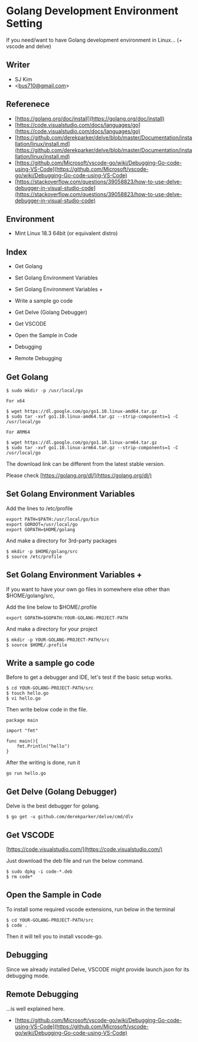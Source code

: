 # Golang Development Environment Setting

If you need/want to have Golang development environment in Linux... \(+ vscode and delve\)

## Writer

* SJ Kim
* &lt;bus710@gmail.com&gt;

## Referenece

* [https://golang.org/doc/install](https://golang.org/doc/install)
* [https://code.visualstudio.com/docs/languages/go](https://code.visualstudio.com/docs/languages/go)
* [https://github.com/derekparker/delve/blob/master/Documentation/installation/linux/install.md](https://github.com/derekparker/delve/blob/master/Documentation/installation/linux/install.md)
* [https://github.com/Microsoft/vscode-go/wiki/Debugging-Go-code-using-VS-Code](https://github.com/Microsoft/vscode-go/wiki/Debugging-Go-code-using-VS-Code)
* [https://stackoverflow.com/questions/39058823/how-to-use-delve-debugger-in-visual-studio-code](https://stackoverflow.com/questions/39058823/how-to-use-delve-debugger-in-visual-studio-code)

## Environment

* Mint Linux 18.3 64bit \(or equivalent distro\)

## Index

* Get Golang
* Set Golang Environment Variables

* Set Golang Environment Variables +
* Write a sample go code

* Get Delve \(Golang Debugger\)

* Get VSCODE

* Open the Sample in Code

* Debugging

* Remote Debugging

## Get Golang

```
$ sudo mkdir -p /usr/local/go

For x64

$ wget https://dl.google.com/go/go1.10.linux-amd64.tar.gz
$ sudo tar -xvf go1.10.linux-amd64.tar.gz --strip-components=1 -C /usr/local/go

For ARM64

$ wget https://dl.google.com/go/go1.10.linux-arm64.tar.gz
$ sudo tar -xvf go1.10.linux-arm64.tar.gz --strip-components=1 -C /usr/local/go
```

The download link can be different from the latest stable version.

Please check [https://golang.org/dl/](https://golang.org/dl/)

## Set Golang Environment Variables

Add the lines to /etc/profile

```
export PATH=$PATH:/usr/local/go/bin
export GOROOT=/usr/local/go
export GOPATH=$HOME/golang
```

And make a directory for 3rd-party packages

```
$ mkdir -p $HOME/golang/src
$ source /etc/profile
```

## Set Golang Environment Variables +

If you want to have your own go files in somewhere else other than $HOME/golang/src,

Add the line below to $HOME/.profile

```
export GOPATH=$GOPATH:YOUR-GOLANG-PROJECT-PATH
```

And make a directory for your project

```
$ mkdir -p YOUR-GOLANG-PROJECT-PATH/src
$ source $HOME/.profile
```

## Write a sample go code

Before to get a debugger and IDE, let's test if the basic setup works.

```
$ cd YOUR-GOLANG-PROJECT-PATH/src
$ touch hello.go
$ vi hello.go
```

Then write below code in the file.

```
package main

import "fmt"

func main(){
    fmt.Println("hello")
}
```

After the writing is done, run it

```
go run hello.go
```

## Get Delve \(Golang Debugger\)

Delve is the best debugger for golang.

```
$ go get -u github.com/derekparker/delve/cmd/dlv
```

## Get VSCODE

[https://code.visualstudio.com/](https://code.visualstudio.com/)

Just download the deb file and run the below command.

```
$ sudo dpkg -i code-*.deb 
$ rm code*
```

## Open the Sample in Code

To install some required vscode extensions, run below in the terminal

```
$ cd YOUR-GOLANG-PROJECT-PATH/src
$ code .
```

Then it will tell you to install vscode-go.

## Debugging

Since we already installed Delve, VSCODE might provide launch.json for its debugging mode.

## Remote Debugging

...is well explained here.

* [https://github.com/Microsoft/vscode-go/wiki/Debugging-Go-code-using-VS-Code](https://github.com/Microsoft/vscode-go/wiki/Debugging-Go-code-using-VS-Code)



